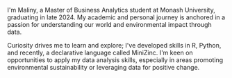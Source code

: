 I'm Maliny, a Master of Business Analytics student at Monash University, graduating in late 2024. My academic and personal journey is anchored in a passion for understanding our world and environmental impact through data.

Curiosity drives me to learn and explore; I've developed skills in R, Python, and recently, a declarative language called MiniZinc. I'm keen on opportunities to apply my data analysis skills, especially in areas promoting environmental sustainability or leveraging data for positive change.
